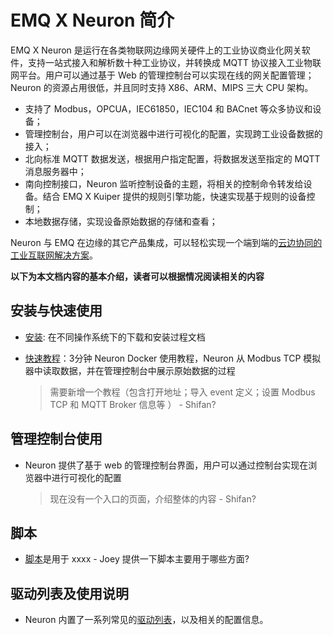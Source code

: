 # EMQ X Neuron 简介

EMQ X Neuron 是运行在各类物联网边缘网关硬件上的工业协议商业化网关软件，支持一站式接入和解析数十种工业协议，并转换成 MQTT 协议接入工业物联网平台。用户可以通过基于 Web 的管理控制台可以实现在线的网关配置管理；Neuron 的资源占用很低，并且同时支持 X86、ARM、MIPS 三大 CPU 架构。

- 支持了 Modbus，OPCUA，IEC61850，IEC104 和 BACnet 等众多协议和设备；
- 管理控制台，用户可以在浏览器中进行可视化的配置，实现跨工业设备数据的接入；
- 北向标准 MQTT 数据发送，根据用户指定配置，将数据发送至指定的 MQTT 消息服务器中；
- 南向控制接口，Neuron 监听控制设备的主题，将相关的控制命令转发给设备。结合 EMQ X Kuiper 提供的规则引擎功能，快速实现基于规则的设备控制；
- 本地数据存储，实现设备原始数据的存储和查看；

Neuron 与 EMQ 在边缘的其它产品集成，可以轻松实现一个端到端的[云边协同的工业互联网解决方案](https://www.emqx.io/cn/blog/emq-industrial-internet-cloud-edge-integrated-solution)。



**以下为本文档内容的基本介绍，读者可以根据情况阅读相关的内容**

## 安装与快速使用

- [安装](getting-started/install.md): 在不同操作系统下的下载和安装过程文档

- [快速教程](getting-started/quick_start.md)：3分钟 Neuron Docker 使用教程，Neuron 从 Modbus TCP 模拟器中读取数据，并在管理控制台中展示原始数据的过程

  > 需要新增一个教程（包含打开地址；导入 event 定义；设置 Modbus TCP 和 MQTT Broker 信息等 ） - Shifan?

## 管理控制台使用

- Neuron 提供了基于 web 的管理控制台界面，用户可以通过控制台实现在浏览器中进行可视化的配置

  > 现在没有一个入口的页面，介绍整体的内容 - Shifan?

## 脚本

- [脚本](neuron-scripts/script-routines.md)是用于 xxxx - Joey 提供一下脚本主要用于哪些方面?

## 驱动列表及使用说明

- Neuron 内置了一系列常见的[驱动列表](address-format/address-format.md)，以及相关的配置信息。

